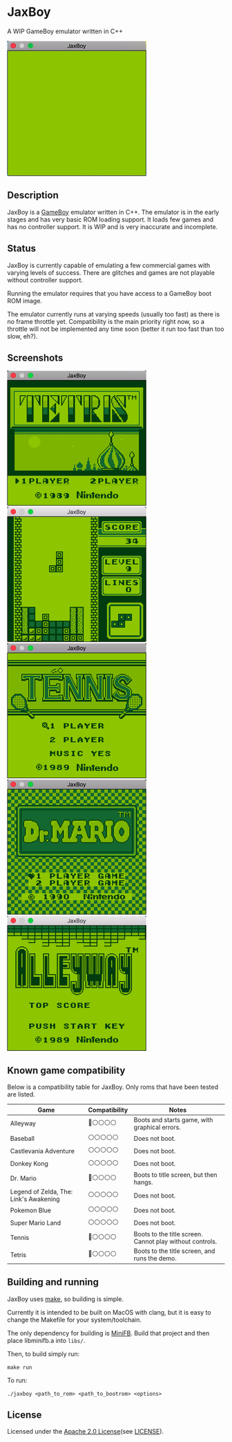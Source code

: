 # JaxBoy
A WIP GameBoy emulator written in C++

![animated](screenshots/startup.gif)

## Description

JaxBoy is a [GameBoy](https://en.wikipedia.org/wiki/Game_Boy) emulator written in C++. The emulator is in the early stages and has very basic ROM loading support. It loads few games and has no controller support. It is WIP and is very inaccurate and incomplete.

## Status

JaxBoy is currently capable of emulating a few commercial games with varying levels of success. There are glitches and games are not playable without controller support.

Running the emulator requires that you have access to a GameBoy boot ROM image.

The emulator currently runs at varying speeds (usually too fast) as there is no frame throttle yet. Compatibility is the main priority right now, so a throttle will not be implemented any time soon (better it run too fast than too slow, eh?).

## Screenshots

![tetris](screenshots/tetris.png)
![tetris2](screenshots/tetris2.png)
![tennis](screenshots/tennis.png)
![drmario](screenshots/drmario.png)
![alleyway](screenshots/alleyway.png)

## Known game compatibility

Below is a compatibility table for JaxBoy.
Only roms that have been tested are listed.

| Game | Compatibility | Notes |
| --- | --- | --- |
| Alleyway                                  | 🔵⚪️⚪️⚪️⚪️ |   Boots and starts game, with graphical errors. |
| Baseball                                  | ⚪️⚪️⚪️⚪️⚪️ |   Does not boot. |
| Castlevania Adventure                     | ⚪️⚪️⚪️⚪️⚪️ |   Does not boot. |
| Donkey Kong                               | ⚪️⚪️⚪️⚪️⚪️ |   Does not boot. |
| Dr. Mario                                 | 🔵⚪️⚪️⚪️⚪️ |   Boots to title screen, but then hangs. |
| Legend of Zelda, The: Link's Awakening    | ⚪️⚪️⚪️⚪️⚪️ |   Does not boot. |
| Pokemon Blue                              | ⚪️⚪️⚪️⚪️⚪️ |   Does not boot. |
| Super Mario Land                          | ⚪️⚪️⚪️⚪️⚪️ |   Does not boot. |
| Tennis                                    | 🔵⚪️⚪️⚪️⚪️ |   Boots to the title screen. Cannot play without controls. |
| Tetris                                    | 🔵⚪️⚪️⚪️⚪️ |   Boots to the title screen, and runs the demo. |

## Building and running

JaxBoy uses [make](https://www.gnu.org/software/make/), so building is simple.

Currently it is intended to be built on MacOS with clang, but it is easy to change the Makefile for your system/toolchain.

The only dependency for building is [MiniFB](https://github.com/emoon/minifb). Build that project and then place libminifb.a into `libs/`.

Then, to build simply run:
```
make run
```
To run:
```
./jaxboy <path_to_rom> <path_to_bootrom> <options>
```

## License

Licensed under the [Apache 2.0 License](http://www.apache.org/licenses/LICENSE-2.0)(see [LICENSE](LICENSE)).
